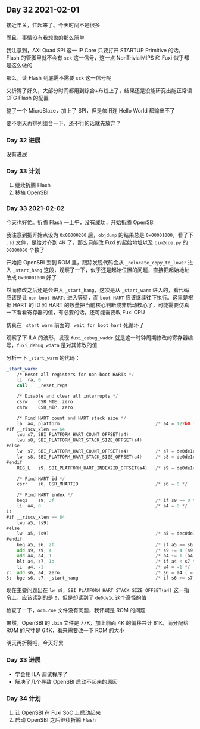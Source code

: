 ## Day 32 2021-02-01

接近年关，忙起来了。今天时间不是很多

而且，事情没有我想象的那么简单

我注意到，AXI Quad SPI 这一 IP Core 只要打开 STARTUP Primitive 的话，Flash 的管脚里就不会有 `sck` 这一信号，这一点 NonTrivialMIPS 和 Fuxi 似乎都是这么做的

那么，读 Flash 到底需不需要 `sck` 这一信号呢

又折腾了好久，大部分时间都用到综合+布线上了，结果还是没能研究出能正常读 CFG Flash 的配置

整了一个 MicroBlaze，加上了 SPI，但是依旧连 Hello World 都输出不了

要不明天再排列组合一下，还不行的话就先放弃？

### Day 32 进展

没有进展

### Day 33 计划

1. 继续折腾 Flash
2. 移植 OpenSBI

### Day 33 2021-02-02

今天也好忙。折腾 Flash 一上午，没有成功，开始折腾 OpenSBI

我注意到把开始点设为 `0x00000200` 后，`objdump` 的结果总是 `0x00001000`，看了下 `.ld` 文件，是给对齐到 4K 了，那么只能改 Fuxi 的起始地址以及 `bin2coe.py` 的 `00000000` 个数了

开始把 OpenSBI 丢到 ROM 里，跟踪发现代码会从 `_relocate_copy_to_lower` 进入 `_start_hang` 这段，观察了一下，似乎还是起始位置的问题，直接把起始地址改成 `0x00001000` 好了

然而修改之后还是会进入 `_start_hang`，这次是从 `_start_warm` 进入的，看代码应该是让 `non-boot HARTs` 进入等待，而 `boot HART` 应该继续往下执行。这里是根据 HART 的 ID 和 HART 的数量把当前核心判断成非启动核心了，可能需要仿真一下看看寄存器的值，有必要的话，还可能需要改 Fuxi CPU

仿真在 `_start_warm` 前面的 `_wait_for_boot_hart` 死循环了

观察了下 ILA 的波形，发现 `fuxi_debug_waddr` 就是这一时钟周期修改的寄存器编号，`fuxi_debug_wdata` 是对其修改的值

分析一下 `_start_warm` 的代码：

```asm
_start_warm:
	/* Reset all registers for non-boot HARTs */
	li	ra, 0
	call	_reset_regs

	/* Disable and clear all interrupts */
	csrw	CSR_MIE, zero
	csrw	CSR_MIP, zero

	/* Find HART count and HART stack size */
	la	a4, platform									/* a4 = 127b0 */
#if __riscv_xlen == 64
	lwu	s7, SBI_PLATFORM_HART_COUNT_OFFSET(a4)
	lwu	s8, SBI_PLATFORM_HART_STACK_SIZE_OFFSET(a4)
#else
	lw	s7, SBI_PLATFORM_HART_COUNT_OFFSET(a4)			/* s7 = de0de1c (SHOULD BE 1) */
	lw	s8, SBI_PLATFORM_HART_STACK_SIZE_OFFSET(a4)		/* s8 = de0de1c */
#endif
	REG_L	s9, SBI_PLATFORM_HART_INDEX2ID_OFFSET(a4)	/* s9 = de0de1c (SHOULD BE 0) */

	/* Find HART id */
	csrr	s6, CSR_MHARTID								/* s6 = 0 */

	/* Find HART index */
	beqz	s9, 3f										/* if s9 == 0 then goto 3 (SHOULD JUMP) */
	li	a4, 0											/* a4 = 0 */
1:
#if __riscv_xlen == 64
	lwu	a5, (s9)
#else
	lw	a5, (s9)										/* a5 = dec0de1c */
#endif
	beq	a5, s6, 2f										/* if a5 == s6 then goto 2 */
	add	s9, s9, 4										/* s9 += 4 (s9 = dec0de20) */
	add	a4, a4, 1										/* a4 += 1 (a4 = 1) */
	blt	a4, s7, 1b										/* if a4 < s7 then goto 1 (WHY IT DOES JUMP ???) */
	li	a4, -1											/* a4 = -1 */
2:	add	s6, a4, zero									/* s6 = a4 ( = -1) */
3:	bge	s6, s7, _start_hang								/* if s6 >= s7 then goto _start_hang */
```

现在主要问题出在 `lw s8, SBI_PLATFORM_HART_STACK_SIZE_OFFSET(a4)` 这一指令上，应该读到的是 `0`，但是却读到了 `de0de1c` 这个奇怪的值

检查了一下，`ocm.coe` 文件没有问题，我怀疑是 ROM 的问题

果然，OpenSBI 的 `.bin` 文件是 77K，加上前面 4K 的偏移共计 81K，而分配给 ROM 的尺寸是 64K，看来需要改一下 ROM 的大小

明天再折腾吧，今天好累

### Day 33 进展

* 学会用 ILA 调试程序了
* 解决了几个导致 OpenSBI 启动不起来的原因

### Day 34 计划

1. 让 OpenSBI 在 Fuxi SoC 上启动起来
2. 启动 OpenSBI 之后继续折腾 Flash

